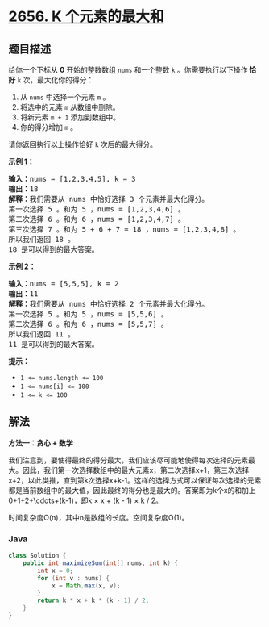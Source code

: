 # [2656. K 个元素的最大和](https://leetcode.cn/problems/maximum-sum-with-exactly-k-elements)

## 题目描述

<p>给你一个下标从 <strong>0</strong>&nbsp;开始的整数数组&nbsp;<code>nums</code> 和一个整数&nbsp;<code>k</code>&nbsp;。你需要执行以下操作<strong>&nbsp;恰好</strong> <code>k</code>&nbsp;次，最大化你的得分：</p>

<ol>
	<li>从 <code>nums</code>&nbsp;中选择一个元素&nbsp;<code>m</code>&nbsp;。</li>
	<li>将选中的元素&nbsp;<code>m</code>&nbsp;从数组中删除。</li>
	<li>将新元素&nbsp;<code>m + 1</code>&nbsp;添加到数组中。</li>
	<li>你的得分增加&nbsp;<code>m</code>&nbsp;。</li>
</ol>

<p>请你返回执行以上操作恰好 <code>k</code>&nbsp;次后的最大得分。</p>

<p><strong>示例 1：</strong></p>

<pre>
<b>输入：</b>nums = [1,2,3,4,5], k = 3
<b>输出：</b>18
<b>解释：</b>我们需要从 nums 中恰好选择 3 个元素并最大化得分。
第一次选择 5 。和为 5 ，nums = [1,2,3,4,6] 。
第二次选择 6 。和为 6 ，nums = [1,2,3,4,7] 。
第三次选择 7 。和为 5 + 6 + 7 = 18 ，nums = [1,2,3,4,8] 。
所以我们返回 18 。
18 是可以得到的最大答案。
</pre>

<p><strong>示例 2：</strong></p>

<pre>
<b>输入：</b>nums = [5,5,5], k = 2
<b>输出：</b>11
<b>解释：</b>我们需要从 nums 中恰好选择 2 个元素并最大化得分。
第一次选择 5 。和为 5 ，nums = [5,5,6] 。
第二次选择 6 。和为 6 ，nums = [5,5,7] 。
所以我们返回 11 。
11 是可以得到的最大答案。
</pre>

<p><strong>提示：</strong></p>

<ul>
	<li><code>1 &lt;= nums.length &lt;= 100</code></li>
	<li><code>1 &lt;= nums[i] &lt;= 100</code></li>
	<li><code>1 &lt;= k &lt;= 100</code></li>
</ul>

## 解法

**方法一：贪心 + 数学**

我们注意到，要使得最终的得分最大，我们应该尽可能地使得每次选择的元素最大。因此，我们第一次选择数组中的最大元素x，第二次选择x+1，第三次选择x+2，以此类推，直到第k次选择x+k-1。这样的选择方式可以保证每次选择的元素都是当前数组中的最大值，因此最终的得分也是最大的。答案即为k个x的和加上0+1+2+\cdots+(k-1)，即k × x + (k - 1) × k / 2。

时间复杂度O(n)，其中n是数组的长度。空间复杂度O(1)。

### **Java**

```java
class Solution {
    public int maximizeSum(int[] nums, int k) {
        int x = 0;
        for (int v : nums) {
            x = Math.max(x, v);
        }
        return k * x + k * (k - 1) / 2;
    }
}
```
